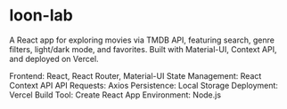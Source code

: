 # loon-lab
A React app for exploring movies via TMDB API, featuring search, genre filters, light/dark mode, and favorites. Built with Material-UI, Context API, and deployed on Vercel.

Frontend: React, React Router, Material-UI
State Management: React Context API
API Requests: Axios
Persistence: Local Storage
Deployment: Vercel
Build Tool: Create React App
Environment: Node.js
